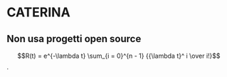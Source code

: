 # CATERINA
## Non usa progetti open source

$$R(t) = e^{-\lambda t} \sum_{i = 0}^{n - 1} {{\lambda t}^ i \over i!}$$.
